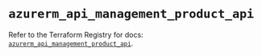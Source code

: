 # `azurerm_api_management_product_api`

Refer to the Terraform Registry for docs: [`azurerm_api_management_product_api`](https://registry.terraform.io/providers/hashicorp/azurerm/4.38.0/docs/resources/api_management_product_api).
